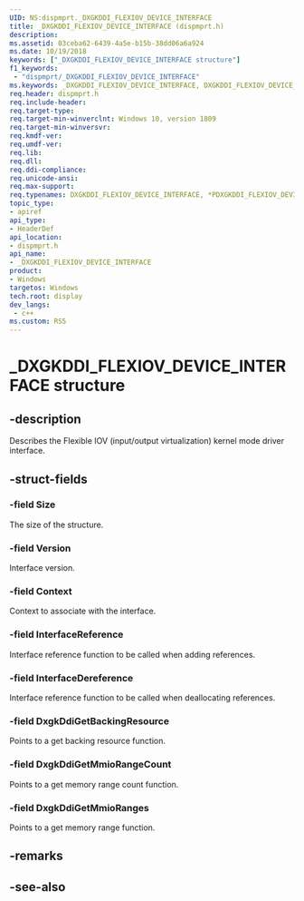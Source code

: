 ```yaml
---
UID: NS:dispmprt._DXGKDDI_FLEXIOV_DEVICE_INTERFACE
title: _DXGKDDI_FLEXIOV_DEVICE_INTERFACE (dispmprt.h)
description: 
ms.assetid: 03ceba62-6439-4a5e-b15b-38dd06a6a924
ms.date: 10/19/2018
keywords: ["_DXGKDDI_FLEXIOV_DEVICE_INTERFACE structure"]
f1_keywords:
 - "dispmprt/_DXGKDDI_FLEXIOV_DEVICE_INTERFACE"
ms.keywords: _DXGKDDI_FLEXIOV_DEVICE_INTERFACE, DXGKDDI_FLEXIOV_DEVICE_INTERFACE, *PDXGKDDI_FLEXIOV_DEVICE_INTERFACE, 
req.header: dispmprt.h
req.include-header:
req.target-type:
req.target-min-winverclnt: Windows 10, version 1809
req.target-min-winversvr:
req.kmdf-ver:
req.umdf-ver:
req.lib:
req.dll:
req.ddi-compliance:
req.unicode-ansi:
req.max-support:
req.typenames: DXGKDDI_FLEXIOV_DEVICE_INTERFACE, *PDXGKDDI_FLEXIOV_DEVICE_INTERFACE
topic_type: 
- apiref
api_type: 
- HeaderDef
api_location: 
- dispmprt.h
api_name: 
- _DXGKDDI_FLEXIOV_DEVICE_INTERFACE
product:
- Windows
targetos: Windows
tech.root: display
dev_langs:
 - c++
ms.custom: RS5
---
```


# _DXGKDDI_FLEXIOV_DEVICE_INTERFACE structure

## -description

Describes the Flexible IOV (input/output virtualization) kernel mode driver interface.

## -struct-fields

### -field Size

The size of the structure.

### -field Version

Interface version.

### -field Context

Context to associate with the interface.

### -field InterfaceReference

Interface reference function to be called when adding references.

### -field InterfaceDereference

Interface reference function to be called when deallocating references.

### -field DxgkDdiGetBackingResource

Points to a get backing resource function.

### -field DxgkDdiGetMmioRangeCount

Points to a get memory range count function.

### -field DxgkDdiGetMmioRanges
 
Points to a get memory range function.

## -remarks

## -see-also

